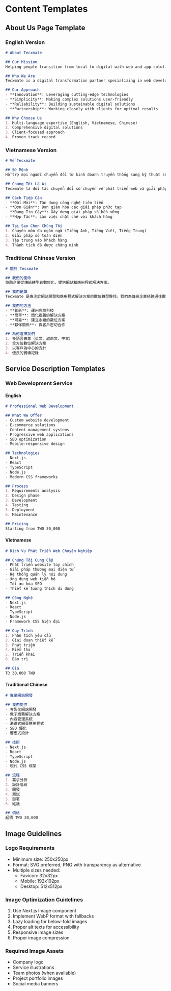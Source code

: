 # Content Templates

## About Us Page Template

### English Version
```markdown
# About Tecxmate

## Our Mission
Helping people transition from local to digital with web and app solutions.

## Who We Are
Tecxmate is a digital transformation partner specializing in web development and application solutions. We bridge the gap between traditional businesses and the digital world, making technology accessible and effective for everyone.

## Our Approach
- **Innovation**: Leveraging cutting-edge technologies
- **Simplicity**: Making complex solutions user-friendly
- **Reliability**: Building sustainable digital solutions
- **Partnership**: Working closely with clients for optimal results

## Why Choose Us
1. Multi-language expertise (English, Vietnamese, Chinese)
2. Comprehensive digital solutions
3. Client-focused approach
4. Proven track record
```

### Vietnamese Version
```markdown
# Về Tecxmate

## Sứ Mệnh
Hỗ trợ mọi người chuyển đổi từ kinh doanh truyền thống sang kỹ thuật số với các giải pháp web và ứng dụng.

## Chúng Tôi Là Ai
Tecxmate là đối tác chuyển đổi số chuyên về phát triển web và giải pháp ứng dụng. Chúng tôi bắc cầu giữa doanh nghiệp truyền thống và thế giới số, giúp công nghệ trở nên dễ tiếp cận và hiệu quả cho mọi người.

## Cách Tiếp Cận
- **Đổi Mới**: Tận dụng công nghệ tiên tiến
- **Đơn Giản**: Đơn giản hóa các giải pháp phức tạp
- **Đáng Tin Cậy**: Xây dựng giải pháp số bền vững
- **Hợp Tác**: Làm việc chặt chẽ với khách hàng

## Tại Sao Chọn Chúng Tôi
1. Chuyên môn đa ngôn ngữ (Tiếng Anh, Tiếng Việt, Tiếng Trung)
2. Giải pháp số toàn diện
3. Tập trung vào khách hàng
4. Thành tích đã được chứng minh
```

### Traditional Chinese Version
```markdown
# 關於 Tecxmate

## 我們的使命
協助企業從傳統轉型到數位化，提供網站和應用程式解決方案。

## 我們是誰
Tecxmate 是專注於網站開發和應用程式解決方案的數位轉型夥伴。我們為傳統企業搭建通往數位世界的橋樑，讓科技變得容易上手且有效率。

## 我們的方法
- **創新**: 運用尖端科技
- **簡單**: 簡化複雜的解決方案
- **可靠**: 建立永續的數位方案
- **夥伴關係**: 與客戶密切合作

## 為何選擇我們
1. 多語言專業（英文、越南文、中文）
2. 全方位數位解決方案
3. 以客戶為中心的方針
4. 優良的實績記錄
```

## Service Description Templates

### Web Development Service

#### English
```markdown
# Professional Web Development

## What We Offer
- Custom website development
- E-commerce solutions
- Content management systems
- Progressive web applications
- SEO optimization
- Mobile-responsive design

## Technologies
- Next.js
- React
- TypeScript
- Node.js
- Modern CSS frameworks

## Process
1. Requirements analysis
2. Design phase
3. Development
4. Testing
5. Deployment
6. Maintenance

## Pricing
Starting from TWD 30,000
```

#### Vietnamese
```markdown
# Dịch Vụ Phát Triển Web Chuyên Nghiệp

## Chúng Tôi Cung Cấp
- Phát triển website tùy chỉnh
- Giải pháp thương mại điện tử
- Hệ thống quản lý nội dung
- Ứng dụng web tiến bộ
- Tối ưu hóa SEO
- Thiết kế tương thích di động

## Công Nghệ
- Next.js
- React
- TypeScript
- Node.js
- Framework CSS hiện đại

## Quy Trình
1. Phân tích yêu cầu
2. Giai đoạn thiết kế
3. Phát triển
4. Kiểm thử
5. Triển khai
6. Bảo trì

## Giá
Từ 30,000 TWD
```

#### Traditional Chinese
```markdown
# 專業網站開發

## 我們提供
- 客製化網站開發
- 電子商務解決方案
- 內容管理系統
- 漸進式網頁應用程式
- SEO 優化
- 響應式設計

## 技術
- Next.js
- React
- TypeScript
- Node.js
- 現代 CSS 框架

## 流程
1. 需求分析
2. 設計階段
3. 開發
4. 測試
5. 部署
6. 維護

## 價格
起價 TWD 30,000
```

## Image Guidelines

### Logo Requirements
- Minimum size: 250x250px
- Format: SVG preferred, PNG with transparency as alternative
- Multiple sizes needed:
  - Favicon: 32x32px
  - Mobile: 192x192px
  - Desktop: 512x512px

### Image Optimization Guidelines
1. Use Next.js Image component
2. Implement WebP format with fallbacks
3. Lazy loading for below-fold images
4. Proper alt texts for accessibility
5. Responsive image sizes
6. Proper image compression

### Required Image Assets
- Company logo
- Service illustrations
- Team photos (when available)
- Project portfolio images
- Social media banners 